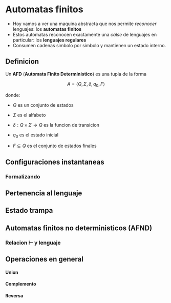# Automatas finitos

- Hoy vamos a ver una maquina abstracta que nos permite _reconocer_ lenguajes: los **automatas finitos**
- Estos automatas reconocen exactamente una _calse_ de lenguajes en particular: los **lenguajes regulares**
- Consumen cadenas simbolo por simbolo y mantienen un estado interno.

## Definicion

Un **AFD** (**Automata Finito Deterministico**) es una tupla de la forma 

$$A = \langle Q, \Sigma, \delta, q_0, F \rangle$$

donde:

- $Q$ es un conjunto de estados 

- $\Sigma$ es el alfabeto 

- $\delta: Q \times \Sigma \to Q$ es la funcion de transicion 

- $q_0$ es el estado inicial

- $F \subseteq Q$ es el conjunto de estados finales 

## Configuraciones instantaneas

### Formalizando


## Pertenencia al lenguaje


## Estado trampa


## Automatas finitos no deterministicos (AFND)


### Relacion $\vdash$ y lenguaje


## Operaciones en general

#### Union

#### Complemento

#### Reversa